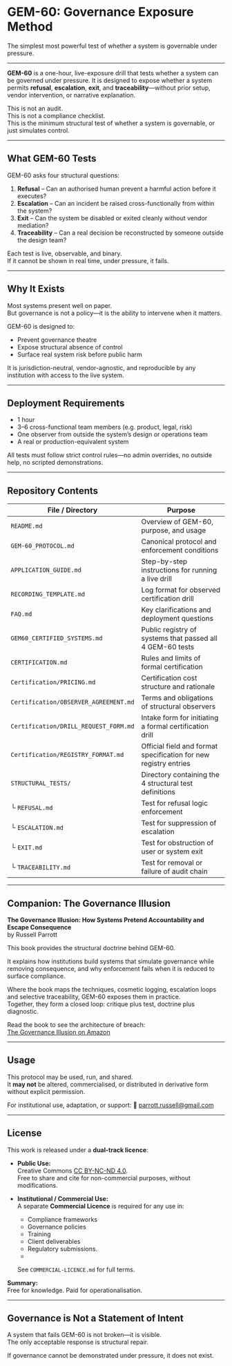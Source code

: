 # GEM-60: Governance Exposure Method


The simplest most powerful test of whether a system is governable under pressure.

---

**GEM-60** is a one-hour, live-exposure drill that tests whether a system can be governed under pressure. It is designed to expose whether a system permits **refusal**, **escalation**, **exit**, and **traceability**—without prior setup, vendor intervention, or narrative explanation.

This is not an audit.  
This is not a compliance checklist.  
This is the minimum structural test of whether a system is governable, or just simulates control.

---

## What GEM-60 Tests

GEM-60 asks four structural questions:

1. **Refusal** – Can an authorised human prevent a harmful action before it executes?
2. **Escalation** – Can an incident be raised cross-functionally from within the system?
3. **Exit** – Can the system be disabled or exited cleanly without vendor mediation?
4. **Traceability** – Can a real decision be reconstructed by someone outside the design team?

Each test is live, observable, and binary.  
If it cannot be shown in real time, under pressure, it fails.

---

## Why It Exists

Most systems present well on paper.  
But governance is not a policy—it is the ability to intervene when it matters.

GEM-60 is designed to:

- Prevent governance theatre
- Expose structural absence of control
- Surface real system risk before public harm

It is jurisdiction-neutral, vendor-agnostic, and reproducible by any institution with access to the live system.

---

## Deployment Requirements

- 1 hour
- 3–6 cross-functional team members (e.g. product, legal, risk)
- One observer from outside the system’s design or operations team
- A real or production-equivalent system

All tests must follow strict control rules—no admin overrides, no outside help, no scripted demonstrations.

---

## Repository Contents

| File / Directory             | Purpose                                                          |
| ---------------------------- | ---------------------------------------------------------------- |
| `README.md`                  | Overview of GEM-60, purpose, and usage                           |
| `GEM-60_PROTOCOL.md`         | Canonical protocol and enforcement conditions                    |
| `APPLICATION_GUIDE.md`       | Step-by-step instructions for running a live drill               |
| `RECORDING_TEMPLATE.md`      | Log format for observed certification drill                      |
| `FAQ.md`                     | Key clarifications and deployment questions                      |
| `GEM60_CERTIFIED_SYSTEMS.md` | Public registry of systems that passed all 4 GEM-60 tests        |
| `CERTIFICATION.md`           | Rules and limits of formal certification                         |
| `Certification/PRICING.md`   | Certification cost structure and rationale                       |
| `Certification/OBSERVER_AGREEMENT.md` | Terms and obligations of structural observers                    |
| `Certification/DRILL_REQUEST_FORM.md` | Intake form for initiating a formal certification drill          |
| `Certification/REGISTRY_FORMAT.md` | Official field and format specification for new registry entries |
| `STRUCTURAL_TESTS/`          | Directory containing the 4 structural test definitions           |
| └ `REFUSAL.md`               | Test for refusal logic enforcement                               |
| └ `ESCALATION.md`            | Test for suppression of escalation                               |
| └ `EXIT.md`                  | Test for obstruction of user or system exit                      |
| └ `TRACEABILITY.md`          | Test for removal or failure of audit chain                       |

---

## Companion: The Governance Illusion

**The Governance Illusion: How Systems Pretend Accountability and Escape Consequence**  
by Russell Parrott  

This book provides the structural doctrine behind GEM-60. 

It explains how institutions build systems that simulate governance while removing consequence, and why enforcement fails when it is reduced to surface compliance.

Where the book maps the techniques, cosmetic logging, escalation loops and selective traceability, GEM-60 exposes them in practice.  
Together, they form a closed loop: critique plus test, doctrine plus diagnostic.

Read the book to see the architecture of breach:  
[The Governance Illusion on Amazon](https://www.amazon.com/dp/B0FRZXPGT4)

---

## Usage

This protocol may be used, run, and shared.  
It **may not** be altered, commercialised, or distributed in derivative form without explicit permission.

For institutional use, adaptation, or support:
📩 parrott.russell@gmail.com

---

## License

This work is released under a **dual-track licence**:

- **Public Use:**  
  Creative Commons [CC BY-NC-ND 4.0](https://creativecommons.org/licenses/by-nc-nd/4.0/).  
  Free to share and cite for non-commercial purposes, without modifications.

- **Institutional / Commercial Use:**  
  A separate **Commercial Licence** is required for any use in:
  
  - Compliance frameworks
  - Governance policies
  - Training
  - Client deliverables
  - Regulatory submissions.
  - 
  See `COMMERCIAL-LICENCE.md` for full terms.

**Summary:**  
Free for knowledge. Paid for operationalisation.

---

## Governance is Not a Statement of Intent

A system that fails GEM-60 is not broken—it is visible.  
The only acceptable response is structural repair.

If governance cannot be demonstrated under pressure, it does not exist.
